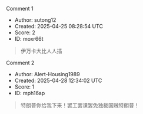 Comment 1

- Author: sutong12
- Created: 2025-04-25 08:28:54 UTC
- Score: 2
- ID: moxr66t

> 伊万卡大比人人插

Comment 2

- Author: Alert-Housing1989
- Created: 2025-04-28 12:34:02 UTC
- Score: 1
- ID: mph16ap

> 特朗普你给我下来！罢工罢课罢免独裁国贼特朗普！
